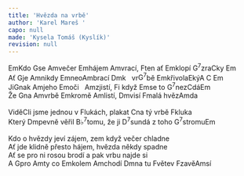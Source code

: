 ```yaml
---
title: 'Hvězda na vrbě'
author: 'Karel Mareš '
capo: null
made: 'Kysela Tomáš (Kyslík)'
revision: null
---
```


<verse number="1:"></verse><wrapper><chord>Em</chord></wrapper>Kdo <wrapper><chord>G</chord></wrapper>se <wrapper><chord>Am</chord></wrapper>večer <wrapper><chord>Em</chord></wrapper>hájem <wrapper><chord>Am</chord></wrapper>vrací, <wrapper><chord>F</chord></wrapper>ten ať <wrapper><chord>Em</chord></wrapper>klopí <wrapper><chord>G<sup>7</sup></chord></wrapper>zra<wrapper><chord>C</chord></wrapper>ky <wrapper><chord>Em</chord></wrapper><br>
Ať <wrapper><chord>G</chord></wrapper>je <wrapper><chord>Am</chord></wrapper>nikdy <wrapper><chord>Em</chord></wrapper>neo<wrapper><chord>Am</chord></wrapper>brací <wrapper><chord>Dm</chord></wrapper>k&nbsp;&nbsp;&nbsp;vr<wrapper><chord>G<sup>7</sup></chord></wrapper>bě <wrapper><chord>Em</chord></wrapper>křivola<wrapper><chord>E</chord></wrapper>ký<wrapper><chord>A&nbsp;C&nbsp;Em</chord></wrapper><br>
Ji<wrapper><chord>G</chord></wrapper>nak <wrapper><chord>Am</chord></wrapper>jeho <wrapper><chord>Em</chord></wrapper>oči&nbsp;&nbsp;&nbsp;<wrapper><chord>Am</chord></wrapper>zjistí, <wrapper><chord>F</chord></wrapper>i když <wrapper><chord>Em</chord></wrapper>se to <wrapper><chord>G<sup>7</sup></chord></wrapper>nez<wrapper><chord>C</chord></wrapper>dá<wrapper><chord>Em</chord></wrapper><br>
Že <wrapper><chord>G</chord></wrapper>na <wrapper><chord>Am</chord></wrapper>vrbě <wrapper><chord>Em</chord></wrapper>kromě <wrapper><chord>Am</chord></wrapper>listí, <wrapper><chord>Dm</chord></wrapper>visí <wrapper><chord>F</chord></wrapper>malá hvěz<wrapper><chord>Am</chord></wrapper>da<br>
<br>
<verse number="R:"></verse>Vidě<wrapper><chord>C</chord></wrapper>li jsme jednou v <wrapper><chord>F</chord></wrapper>lukách, plakat <wrapper><chord>C</chord></wrapper>na tý vrbě <wrapper><chord>F</chord></wrapper>kluka<br>
Který <wrapper><chord>Dm</chord></wrapper>pevně věřil <wrapper><chord>B&flat;<sup>7</sup></chord></wrapper>tomu, že ji <wrapper><chord>D<sup>7</sup></chord></wrapper>sundá z toho <wrapper><chord>G<sup>7</sup></chord></wrapper>stromu<wrapper><chord>Em</chord></wrapper><br>
<br>
<verse number="2:"></verse>Kdo o hvězdy jeví zájem, zem když večer chladne<br>
Ať jde klidně přesto hájem, hvězda někdy spadne<br>
Ať se pro ni rosou brodí a pak vrbu najde si<br>
A <wrapper><chord>G</chord></wrapper>pro <wrapper><chord>Am</chord></wrapper>ty co <wrapper><chord>Em</chord></wrapper>kolem <wrapper><chord>Am</chord></wrapper>chodí <wrapper><chord>Dm</chord></wrapper>na tu <wrapper><chord>F</chord></wrapper>větev <wrapper><chord>F</chord></wrapper>zavě<wrapper><chord>Am</chord></wrapper>sí